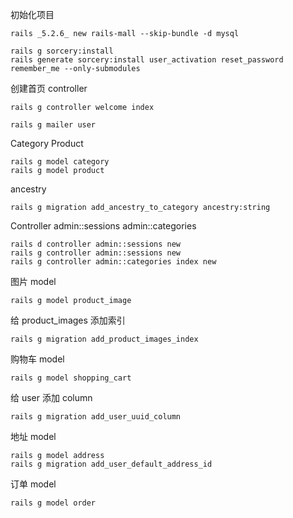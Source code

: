 初始化项目
```
rails _5.2.6_ new rails-mall --skip-bundle -d mysql
```

```
rails g sorcery:install
rails generate sorcery:install user_activation reset_password  remember_me --only-submodules
```

创建首页 controller
```
rails g controller welcome index
```

```
rails g mailer user
```

Category Product
```
rails g model category
rails g model product
```

ancestry
```
rails g migration add_ancestry_to_category ancestry:string
```

Controller admin::sessions admin::categories
```
rails d controller admin::sessions new
rails g controller admin::sessions new
rails g controller admin::categories index new
```

图片 model
```
rails g model product_image
```

给 product_images 添加索引
```
rails g migration add_product_images_index
```

购物车 model
```
rails g model shopping_cart
```

给 user 添加 column
```
rails g migration add_user_uuid_column
```

地址 model
```
rails g model address
rails g migration add_user_default_address_id
```

订单 model
```
rails g model order
```